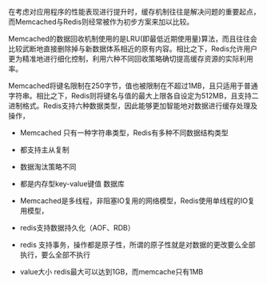 在考虑对应用程序的性能表现进行提升时，缓存机制往往是解决问题的重要起点，而Memcached与Redis则经常被作为初步方案来加以比较。

Memcached的数据回收机制使用的是LRU(即最低近期使用量)算法，而且往往会比较武断地直接删除掉与新数据体系相近的原有内容。相比之下，Redis允许用户更为精准地进行细化控制，利用六种不同回收策略确切提高缓存资源的实际利用率。

Memcached将键名限制在250字节，值也被限制在不超过1MB，且只适用于普通字符串。相比之下，Redis则将键名与值的最大上限各自设定为512MB，且支持二进制格式。Redis支持六种数据类型，因此能够更加智能地对数据进行缓存处理及操作，




+ Memcached 只有一种字符串类型，Redis有多种不同数据结构类型

+ 都支持主从复制

+ 数据淘汰策略不同

+ 都是内存型key-value键值 数据库

+ Memcached是多线程，非阻塞IO复用的网络模型，Redis使用单线程的IO复用模型，

+ redis支持数据持久化（AOF、RDB）

+ redis 支持事务，操作都是原子性，所谓的原子性就是对数据的更改要么全部执行，要么全部不执行

+ value大小 redis最大可以达到1GB，而memcache只有1MB

